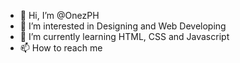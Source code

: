 - 👋 Hi, I’m @OnezPH
- 👀 I’m interested in Designing and Web Developing
- 🌱 I’m currently learning HTML, CSS and Javascript
- 📫 How to reach me 

<!---
OnezPH/OnezPH is a ✨ special ✨ repository because its `README.md` (this file) appears on your GitHub profile.
You can click the Preview link to take a look at your changes.
--->
